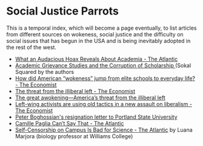# Social Justice Parrots
This is a temporal index, which will become a page eventually, to list articles from different sources on wokeness, social justice and the difficulty on social issues that has begun in the USA and is being inevitably adopted in the rest of the west.

- [What an Audacious Hoax Reveals About Academia - The Atlantic](https://www.theatlantic.com/ideas/archive/2018/10/new-sokal-hoax/572212/#Cx)
- [Academic Grievance Studies and the Corruption of Scholarship
](https://areomagazine.com/2018/10/02/academic-grievance-studies-and-the-corruption-of-scholarship/) (Sokal Squared by the authors
- [How did American “wokeness” jump from elite schools to everyday life? - The Economist](https://web.archive.org/web/20211008043743/https://www.economist.com/briefing/2021/09/04/how-did-american-wokeness-jump-from-elite-schools-to-everyday-life)
- [The threat from the illiberal left - The Economist](/web/20211008044010/https://www.economist.com/leaders/2021/09/04/the-threat-from-the-illiberal-left)
- [The great awokening—America’s threat from the illiberal left](https://open.spotify.com/episode/79T8A7IHDZt3TdivJw4Dgl?si=4vmnpGaATsehKTxwfXxDGQ&dl_branch=1)
- [Left-wing activists are using old tactics in a new assault on liberalism - The Economist](https://web.archive.org/web/20211008044401/https://www.economist.com/briefing/2021/09/04/left-wing-activists-are-using-old-tactics-in-a-new-assault-on-liberalism)
- [Peter Boghossian's resignation letter to Portland State University](https://bariweiss.substack.com/p/my-university-sacrificed-ideas-for)
- [Camille Paglia Can’t Say That - The Atlantic](https://www.theatlantic.com/ideas/archive/2019/05/camille-paglia-uarts-left-deplatform/587125/)
- [Self-Censorship on Campus Is Bad for Science - The Atlantic](https://www.theatlantic.com/ideas/archive/2019/05/self-censorship-campus-bad-science/589969/) by Luana Marjora (biology professor at Williams College)
